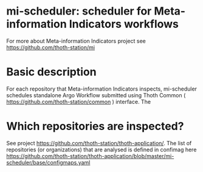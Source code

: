 # mi-scheduler: scheduler for Meta-information Indicators workflows
For more about Meta-information Indicators project see https://github.com/thoth-station/mi

# Basic description
For each repository that Meta-information Indicators inspects, mi-scheduler schedules standalone
Argo Workflow submitted using Thoth Common ( https://github.com/thoth-station/common ) interface.
The 

# Which repositories are inspected?
See project https://github.com/thoth-station/thoth-application/. The list of repositories (or organizations)
that are analysed is defined in confimag here https://github.com/thoth-station/thoth-application/blob/master/mi-scheduler/base/configmaps.yaml

